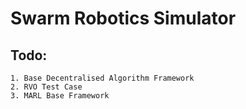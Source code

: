 # Swarm Robotics Simulator

## Todo:
    1. Base Decentralised Algorithm Framework
    2. RVO Test Case
    3. MARL Base Framework

